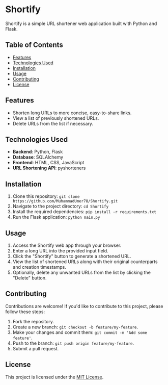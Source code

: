 # Shortify

Shortify is a simple URL shortener web application built with Python and Flask.

## Table of Contents
- [Features](#features)
- [Technologies Used](#technologies-used)
- [Installation](#installation)
- [Usage](#usage)
- [Contributing](#contributing)
- [License](#license)

## Features
- Shorten long URLs to more concise, easy-to-share links.
- View a list of previously shortened URLs.
- Delete URLs from the list if necessary.

## Technologies Used
- **Backend**: Python, Flask
- **Database**: SQLAlchemy
- **Frontend**: HTML, CSS, JavaScript
- **URL Shortening API**: pyshorteners

## Installation
1. Clone this repository: `git clone https://github.com/MuhammadUmer78/Shortify.git`
2. Navigate to the project directory: `cd Shortify`
3. Install the required dependencies: `pip install -r requirements.txt`
4. Run the Flask application: `python main.py`

## Usage
1. Access the Shortify web app through your browser.
2. Enter a long URL into the provided input field.
3. Click the "Shortify" button to generate a shortened URL.
4. View the list of shortened URLs along with their original counterparts and creation timestamps.
5. Optionally, delete any unwanted URLs from the list by clicking the "Delete" button.

## Contributing
Contributions are welcome! If you'd like to contribute to this project, please follow these steps:
1. Fork the repository.
2. Create a new branch: `git checkout -b feature/my-feature`.
3. Make your changes and commit them: `git commit -m 'Add some feature'`.
4. Push to the branch: `git push origin feature/my-feature`.
5. Submit a pull request.

## License
This project is licensed under the [MIT License](LICENSE).
